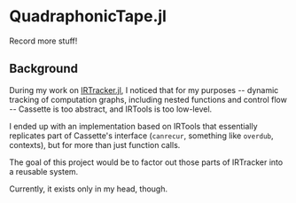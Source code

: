 # QuadraphonicTape.jl
Record more stuff!

## Background

During my work on [IRTracker.jl](https://github.com/phipsgabler/IRTracker.jl), I noticed that for my purposes -- dynamic tracking of computation graphs, including nested functions and control flow -- Cassette is too abstract, and IRTools is too low-level.  

I ended up with an implementation based on IRTools that essentially replicates part of Cassette's interface (`canrecur`, something like `overdub`, contexts), but for more than just function calls.

The goal of this project would be to factor out those parts of IRTracker into a reusable system. 

Currently, it exists only in my head, though.
